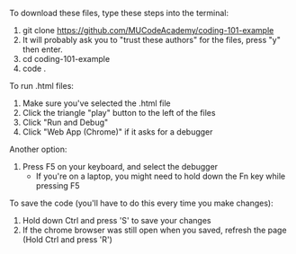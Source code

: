 To download these files, type these steps into the terminal:
1. git clone https://github.com/MUCodeAcademy/coding-101-example
2. It will probably ask you to "trust these authors" for the files,
    press "y" then enter.
3. cd coding-101-example
4. code .

To run .html files:
1. Make sure you've selected the .html file
2. Click the triangle "play" button to the left of the files
3. Click "Run and Debug"
4. Click "Web App (Chrome)" if it asks for a debugger

Another option:
1. Press F5 on your keyboard, and select the debugger
    - If you're on a laptop, you might need to hold down the Fn key while pressing F5

To save the code (you'll have to do this every time you make changes):
1. Hold down Ctrl and press 'S' to save your changes
2. If the chrome browser was still open when you saved, refresh the page 
    (Hold Ctrl and press 'R')